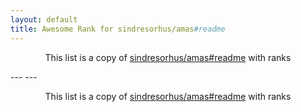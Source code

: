 ```yaml
---
layout: default
title: Awesome Rank for sindresorhus/amas#readme
---
```


<p align="center">
	This list is a copy of <a href="https://github.com/sindresorhus/amas#readme">sindresorhus/amas#readme</a> with ranks
</p>
---
---
<p align="center">
	This list is a copy of <a href="https://github.com/sindresorhus/amas#readme">sindresorhus/amas#readme</a> with ranks
</p>
